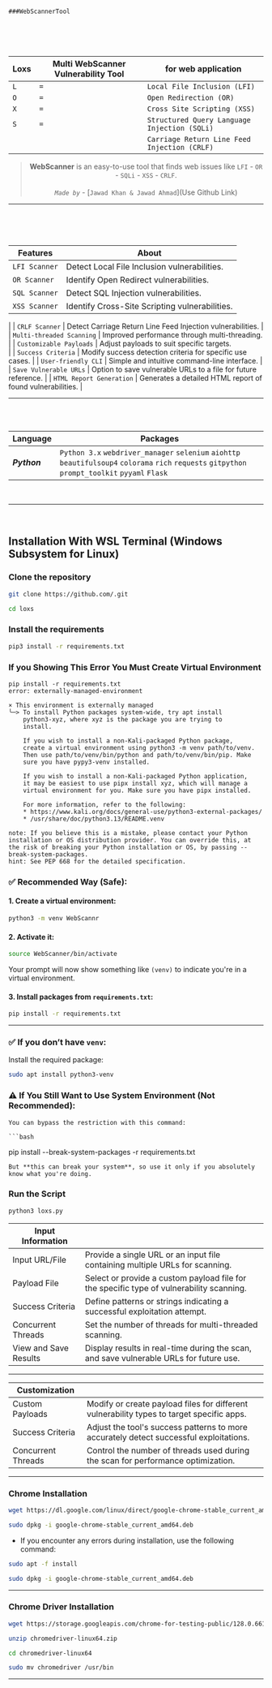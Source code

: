                                                                                           ###WebScannerTool
<br>
<br>
<br>

<div align="center">
   
|Loxs|Multi WebScanner Vulnerability Tool|for web application|
|----------------|--------------|-------------|
| `L`| `=`| `Local File Inclusion (LFI)`|
| `O`| `=`| `Open Redirection (OR)`|
| `X`| `=`| `Cross Site Scripting (XSS)`|
| `S`| `=`| `Structured Query Language Injection (SQLi)`|
|    |    | `Carriage Return Line Feed Injection (CRLF)`|

> **WebScanner** is an easy-to-use tool that finds web issues like `LFI` - `OR` - `SQLi` - `XSS` - `CRLF`. <br><br> *`Made by`* - [`Jawad Khan & Jawad Ahmad`](Use Github Link)

</div>

<hr>

<br>
<br>
<br>


| Features                          | About                                                                       |
|-----------------------------------|-----------------------------------------------------------------------------|
| `LFI Scanner`                     | Detect Local File Inclusion vulnerabilities.                                |
| `OR Scanner`                      | Identify Open Redirect vulnerabilities.                                     |
| `SQL Scanner`                     | Detect SQL Injection vulnerabilities.                                       |
| `XSS Scanner`                     | Identify Cross-Site Scripting vulnerabilities.                      
|
| `CRLF Scanner`                    | Detect Carriage Return Line Feed Injection vulnerabilities.                    |
| `Multi-threaded Scanning`         | Improved performance through multi-threading.                      
|
| `Customizable Payloads`           | Adjust payloads to suit specific targets.                            
|
| `Success Criteria`                | Modify success detection criteria for specific use cases.                              |
| `User-friendly CLI`               | Simple and intuitive command-line interface.                          |
| `Save Vulnerable URLs`            | Option to save vulnerable URLs to a file for future reference.                          |
| `HTML Report Generation`          | Generates a detailed HTML report of found vulnerabilities.                    |
<br>
<hr>
<br>
<br>

| Language                          | Packages                                                                     |
|-----------------------------------|-----------------------------------------------------------------------------|
| ***Python***| `Python 3.x` `webdriver_manager` `selenium` `aiohttp` `beautifulsoup4` `colorama` `rich` `requests` `gitpython` `prompt_toolkit` `pyyaml` `Flask`|

<br>
<hr>
<br>

## Installation With WSL Terminal (Windows Subsystem for Linux)

### Clone the repository

```bash
git clone https://github.com/.git
```
```bash
cd loxs
```

### Install the requirements

```bash
pip3 install -r requirements.txt

```
### If you Showing This Error You Must Create Virtual Environment

```
pip install -r requirements.txt
error: externally-managed-environment

× This environment is externally managed
╰─> To install Python packages system-wide, try apt install
    python3-xyz, where xyz is the package you are trying to
    install.

    If you wish to install a non-Kali-packaged Python package,
    create a virtual environment using python3 -m venv path/to/venv.
    Then use path/to/venv/bin/python and path/to/venv/bin/pip. Make
    sure you have pypy3-venv installed.

    If you wish to install a non-Kali-packaged Python application,
    it may be easiest to use pipx install xyz, which will manage a
    virtual environment for you. Make sure you have pipx installed.

    For more information, refer to the following:
    * https://www.kali.org/docs/general-use/python3-external-packages/
    * /usr/share/doc/python3.13/README.venv

note: If you believe this is a mistake, please contact your Python installation or OS distribution provider. You can override this, at the risk of breaking your Python installation or OS, by passing --break-system-packages.
hint: See PEP 668 for the detailed specification.

```
### ✅ Recommended Way (Safe):

#### 1. Create a virtual environment:

```bash
python3 -m venv WebScannr
```

#### 2. Activate it:

```bash
source WebScanner/bin/activate
```
Your prompt will now show something like `(venv)` to indicate you're in a virtual environment.

#### 3. Install packages from `requirements.txt`:

```bash
pip install -r requirements.txt
```
---
### ✅ If you don’t have `venv`:

Install the required package:

```bash
sudo apt install python3-venv
```
### ⚠️ If You Still Want to Use System Environment (Not Recommended):
```
You can bypass the restriction with this command:

```bash
```
pip install --break-system-packages -r requirements.txt
```
But **this can break your system**, so use it only if you absolutely know what you're doing.
```
### Run the Script

```bash
python3 loxs.py
```


| Input Information         |                                                                                         |
|---------------------------|-----------------------------------------------------------------------------------------|
| Input URL/File            | Provide a single URL or an input file containing multiple URLs for scanning.            |
| Payload File              | Select or provide a custom payload file for the specific type of vulnerability scanning.|
| Success Criteria          | Define patterns or strings indicating a successful exploitation attempt.                |
| Concurrent Threads        | Set the number of threads for multi-threaded scanning.                                  |
| View and Save Results     | Display results in real-time during the scan, and save vulnerable URLs for future use.  |

----

| Customization              |                                                                                          |
|----------------------------|------------------------------------------------------------------------------------------|
| Custom Payloads            | Modify or create payload files for different vulnerability types to target specific apps.|
| Success Criteria           | Adjust the tool's success patterns to more accurately detect successful exploitations.   |
| Concurrent Threads         | Control the number of threads used during the scan for performance optimization.         |


----

### Chrome Installation

```bash
wget https://dl.google.com/linux/direct/google-chrome-stable_current_amd64.deb
```

```bash
sudo dpkg -i google-chrome-stable_current_amd64.deb
```

- If you encounter any errors during installation, use the following command:

```bash
sudo apt -f install
```

```bash
sudo dpkg -i google-chrome-stable_current_amd64.deb
```

----

### Chrome Driver Installation

```bash
wget https://storage.googleapis.com/chrome-for-testing-public/128.0.6613.119/linux64/chromedriver-linux64.zip
```
```bash
unzip chromedriver-linux64.zip
```
```bash
cd chromedriver-linux64 
```
```bash
sudo mv chromedriver /usr/bin
```
<hr>

<br>

<br>
